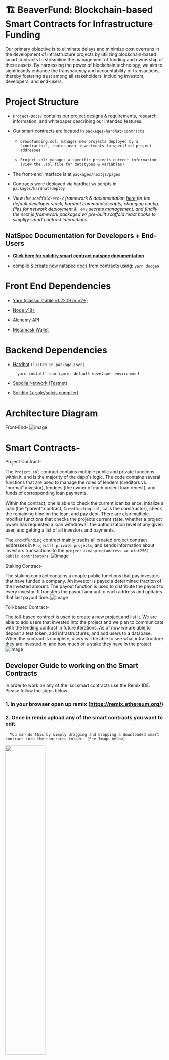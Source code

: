 # 🏗 BeaverFund: Blockchain-based Smart Contracts for Infrastructure Funding

Our primary objective is to eliminate delays and minimize cost overruns in the development of infrastructure projects by utilizing blockchain-based smart contracts to streamline the management of funding and ownership of these assets. By harnessing the power of blockchain technology, we aim to significantly enhance the transparency and accountability of transactions, thereby fostering trust among all stakeholders, including investors, developers, and end-users.

# Project Structure
- `Project-Docs/` contains our project designs & requirements, research information, and whitepaper describing our intended features. 
- Our smart contracts are located in `packages/hardhat/contracts`
  - ```Crowdfunding.sol: manages new projects deployed by a "contractor", routes user investments to specified project addresses```

  - ```Project.sol: manages a specific projects current information (view the .sol file for datatypes & variables)```
- The front-end interface is at `packages/nextjs/pages`
- Contracts were deployed via hardhat w/ scripts in `packages/hardhat/deploy`

- *View the `scaffold-eth-2` framework & documentation [here](https://github.com/scaffold-eth/scaffold-eth-2) for the default developer stack, hardhat commands/scripts, changing config files for network deployment & `.env` secrets management, and finally the next.js framework packaged w/ pre-built scaffold react hooks to simplify smart contract interactions.*


## NatSpec Documentation for Developers + End-Users
- [**Click here for solidity smart contract natspec documentation**](https://github.com/KnoxSamuel/cs46x-eth-smart-contracts-scaffolding/blob/24e534c31099814dbb25319512ff9fdcc8721788/packages/hardhat/docs/index.md)

- compile & create new natspec docs from contracts using:
`yarn docgen`


# Front End Dependencies

- [Yarn (classic stable v1.22.19 or v2+)](https://classic.yarnpkg.com/lang/en/docs/install/)

- [Node v18+](https://nodejs.org/en/download/)

- [Alchemy API](https://docs.alchemy.com/docs)

- [Metamask Wallet](https://metamask.io/download/)

# Backend Dependencies 

- [Hardhat](https://hardhat.org/tutorial)  `(listed in package.json)`

  ``` `yarn install` configures default developer environment```

- [Sepolia Network (Testnet)](https://goerli.etherscan.io/)

- [Solidity (+ solc/solcjs compiler)](https://docs.soliditylang.org/en/v0.8.20/installing-solidity.html#installing-solidity)

# Architecture Diagram
Front-End-
![image](https://github.com/michaelgadda/CS46X_ETH_SMART_CONTRACTS/assets/62987541/252b31f7-fc98-426d-9686-4f0b7ff2e7d6)

# Smart Contracts-
Project Contract- 

The `Project.sol` contract contains multiple public and private functions within it, and is the majority of the dapp's logic. The code contains several functions that are used to manage the roles of lenders (creditors vs. "normal" investor), lendees (the owner of each project loan reqest), and funds of corresponding loan payments. 

Within the contract, one is able to check the current loan balance, intialize a loan (the "parent" contract, `Crowdfunding.sol`, calls the constructor), check the remaining time on the loan, and pay debt. There are also multiple modifier functions that checks the projects current state, whether a project owner has requested a loan withdrawal, the authorization level of any given user, and getting a list of all investors and payments. 

The `crowdfunding` contract mainly tracks all created project contract addresses in `Project[] private projects`, and sends information about investors transactions to the `project` in `mapping(address => uint256) public contributors`.
![image](https://github.com/KnoxSamuel/cs46x-eth-smart-contracts-scaffolding/assets/62987541/ab8ae692-96a5-4318-8f50-a9af15141c25)

Staking Contract-

The staking contract contains a couple public functions that pay investors that have funded a company. An investor is payed a determined fraction of the invested amount. The payout function is used to distribute the payout to every investor. It transfers the payout amount to each address and updates that last payout time.
![image](https://github.com/KnoxSamuel/cs46x-eth-smart-contracts-scaffolding/assets/62987541/9d326159-e2d7-4b2b-97d7-907c5ea693fb)

Toll-based Contract- 

The toll-based contract is used to create a new project and list it. We are able to add users that invested into the project and we plan to communicate with the lending contract in future iterations. As of now we are able to deposit a test token, add infrastructures, and add users to a database. When the contract is complete, users will be able to see what infrastructure they are invested in, and how much of a stake they have in the project. 
![image](https://github.com/KnoxSamuel/cs46x-eth-smart-contracts-scaffolding/assets/62987541/19e61d91-a05d-4fb0-b680-dbc59625bf14)

## Developer Guide to working on the Smart Contracts

In order to work on any of the .sol smart contracts use the Remix IDE. Please follow the steps below. 

### 1. In your browser open up remix (https://remix.ethereum.org/) 

### 2. Once in remix upload any of the smart contracts you want to edit. 
      You can do this by simply dragging and dropping a downloaded smart contract into the contracts folder. (See Image below)
<img src="https://github.com/KnoxSamuel/cs46x-eth-smart-contracts-scaffolding/assets/71783038/77cb62e1-48b2-495b-aa99-7724ce5d7e3c" width=50% height=50%>


### 3. Once it is uploaded into Remix simply make the changes you want by editing the file in Remix.
<img src="https://github.com/KnoxSamuel/cs46x-eth-smart-contracts-scaffolding/assets/71783038/e44f8a7a-6685-4095-be80-c43275526990" width=50% height=50%>

### 4. In order to compile the smart contract click on the Solidity symbol on the left side-bar and then click compile. 
<img src="https://github.com/KnoxSamuel/cs46x-eth-smart-contracts-scaffolding/assets/71783038/030c2fb4-7a63-40f5-90e8-540f0bc1eee2" width=50% height=50%>

### 5. Once compiled you can now use the smart contract. In order to do this click on the Ethereum logo on the same left side bar.
<img src="https://github.com/KnoxSamuel/cs46x-eth-smart-contracts-scaffolding/assets/71783038/655b7420-6f96-4e74-8024-0fb9269d9173" width=50% height=50%>

### 6. Once on this page you can now select the deployed contract you want to interact with. 
<img src="https://github.com/KnoxSamuel/cs46x-eth-smart-contracts-scaffolding/assets/71783038/0694d413-3fb8-4c06-a484-2cd9f650218c" width=50% height=50%>

### 7. Since you are editing this in a web-based ide you will have to move your edited code to a place that you can push your changes to GitHub. (This can be any local text editer where Git is installed - i.e notepad, sublime vs code, etc.)  <br><br>

# Guide to Local DApp Development: <br>Testing with Hardhat + Local Ethereum Blockchain and using the auto-updating Next.js Front-end Interface for debugging

1. Clone the repository
```
git clone https://github.com/KnoxSamuel/cs46x-eth-smart-contracts-scaffolding.git
```

2. Navigate to the top level of the repository directory
```
cd cs46x-eth-smart-contracts-scaffolding
```

3. Make sure Node and Yarn from the dependency list above are installed correctly on your machine. Then use yarn to install the required package dependencies.

This will setup hardhat, next-js, and other sub-dependencies such as the OpenZeppelin contract library and solhint (a solidity code linter).
```
yarn install //note: may take ~20mins on first install
```
![image](https://github.com/KnoxSamuel/cs46x-eth-smart-contracts-scaffolding/assets/61107440/07acfdd0-916d-4608-9fa7-6bdf4fc9b91c)

4. Start running a local ethereum blockchain network in your terminal. 

This command starts a local Ethereum blockchain w/ Hardhat. The network runs on your local machine for testing and development. Customize network configuration in `hardhat.config.ts`.
```
yarn chain
```
![image](https://github.com/KnoxSamuel/cs46x-eth-smart-contracts-scaffolding/assets/61107440/6521a159-8a9d-451d-ad0e-cbc58eee79ae)

5. In a second terminal, compile & deploy the contracts in `packages/hardhat/contracts`. 

The `yarn deploy` command compiles all contracts and then, by default, deploys them to localhost. Contracts are located in `packages/hardhat/contracts`. This command uses the customized deploy scripts in `packages/hardhat/deploy` to deploy contracts to the network. 

To change the network where contracts are deployed, you'll need to edit the network configuration in `packages/hardhat/hardhat.config.ts`.<br> ( e.g. a development cycle would deploy contracts to test in the following order: `localhost->sepolia->mainnet` )
```
yarn deploy
```
![image](https://github.com/KnoxSamuel/cs46x-eth-smart-contracts-scaffolding/assets/61107440/e0e948eb-ee07-4777-aa81-06c1e0c8da0b)

6. In the third terminal, start the NextJS app. Visit the app on: `http://localhost:3000`. You can interact with the smart contracts using the contract debugging screen. You can edit the app configuration in `packages/nextjs/scaffold.config.ts`.
```
yarn start
```
![image](https://github.com/KnoxSamuel/cs46x-eth-smart-contracts-scaffolding/assets/61107440/256dbe68-a254-415d-bf93-52bf84f31b29)
![image](https://github.com/KnoxSamuel/cs46x-eth-smart-contracts-scaffolding/assets/61107440/5d5cfd8a-b489-4797-b965-51b05297d764)

## Important Dependencies
- OpenZeppelin
- solhint
- ethers library
- solidity-docgen
- dotenv
- envfile
- qrcode
- chai for assertions in tests
- mocha javascript testing library

- next.js and react
- eslint + prettier for next.js
- typechain, library for converting Ethereum smart contract ABIs to typescript bindings 
- wagmi
- rainbowkit


## Development Scripts
- When new changes to contracts are detected, hardhat will update nessecary changes. Had I added a new function or changed one from the deployed contracts, the front-end would also auto-update the debug screen and fields for the public functions.    
![image](https://github.com/KnoxSamuel/cs46x-eth-smart-contracts-scaffolding/assets/61107440/294dd1a9-ff92-4bfa-9e54-c2714d5020d4)

- top level yarn package.json scripts link the hardhat and next.js workspace scripts together
- hardhat commands/scripts, hardhat/deploy/
```
"scripts": {
    "account": "hardhat run scripts/listAccount.ts",
    "chain": "hardhat node --network hardhat --no-deploy",
    "compile": "hardhat compile",
    "deploy": "hardhat deploy --export-all ./temp/hardhat_contracts.json \"$@\" && hardhat run scripts/generateTsAbis.ts",
    "fork": "MAINNET_FORKING_ENABLED=true hardhat node --network hardhat --no-deploy",
    "generate": "hardhat run scripts/generateAccount.ts",
    "lint": "eslint --config ./.eslintrc.json --ignore-path ./.eslintignore ./*.ts ./deploy/**/*.ts ./scripts/**/*.ts ./test/**/*.ts",
    "lint-staged": "eslint --config ./.eslintrc.json --ignore-path ./.eslintignore",
    "test": "REPORT_GAS=true hardhat test --network hardhat",
    "verify": "hardhat etherscan-verify"
  }
```

- enforcing linting and type-checks on deploy time
- next.js commands/scripts
```
"scripts": {
    "dev": "next dev",
    "start": "next dev",
    "build": "next build",
    "serve": "next start",
    "lint": "next lint",
    "format": "prettier --write . '!(node_module|.next|contracts)/**/*'",
    "check-types": "tsc --noEmit --incremental",
    "vercel": "vercel",
    "vercel:yolo": "vercel --build-env NEXT_PUBLIC_IGNORE_BUILD_ERROR=true"
  }
```


## Recap
- `Project-Docs/` contains our project designs & requirements, research information, and whitepaper describing our intended features. 

- Edit smart contracts in `packages/hardhat/contracts/`
  - ```Crowdfunding.sol: manages new projects deployed by a "contractor", routes user investments to specified project addresses```

  - ```Project.sol: manages a specific projects current information (view the .sol file for datatypes & variables)```
- Edit deployment scripts in `packages/hardhat/deploy/`
- Run smart contract tests with `yarn hardhat:test`
- Interact with and test the contracts using the debug page in the next.js app
<br><br>

## Best Ethereum and Blockchain Development Resources
- github links
- tools
- blockchain APIs
- best development & contract practices, linting, type checks
- solidity docs
- learning by example, gamification sites, standardized contract examples
- research forums, vitalik blog 
<br><br>

## Pre-built `scaffold-eth-2` React Hooks
- Edit the frontend in `packages/nextjs/pages/`

- View [scaffold-eth-2; Interacting with your Smart Contracts](https://github.com/scaffold-eth/scaffold-eth-2/blob/main/README.md#interacting-with-your-smart-contracts-se-2-custom-hooks) for simple custom react hooks to communicate with contracts. Here's their description of each `useScaffold*()` react functions:
    - [`useScaffoldContractRead`](https://github.com/scaffold-eth/scaffold-eth-2/blob/main/README.md#usescaffoldcontractread): for reading public variables and getting data from read-only functions of your contract.
    - [`useScaffoldContractWrite`](https://github.com/scaffold-eth/scaffold-eth-2/blob/main/README.md#usescaffoldcontractwrite): for sending transactions to your contract to write data or perform an action.
    - [`useScaffoldEventSubscriber`](https://github.com/scaffold-eth/scaffold-eth-2/blob/main/README.md#usescaffoldeventsubscriber): for subscribing to your contract events and receiving real-time updates when events are emitted.
    - [`useScaffoldEventHistory`](https://github.com/scaffold-eth/scaffold-eth-2/blob/main/README.md#usescaffoldeventhistory): for retrieving historical event logs for your contract, providing past activity data.
    - [`useDeployedContractInfo`](https://github.com/scaffold-eth/scaffold-eth-2/blob/main/README.md#usedeployedcontractinfo): for fetching details from your contract, including the ABI and address.
    - [`useScaffoldContract`](https://github.com/scaffold-eth/scaffold-eth-2/blob/main/README.md#usescaffoldcontract): for obtaining a contract instance that lets you interact with the methods of your deployed smart contract.


## Guide to Deploying Smart Contracts to a live Ethereum Testnet & Configuring Local Private `.env` variables
1. Select the network

By default, `yarn deploy` will deploy the contract to the local network. Either change `defaultNetwork` in `packages/hardhat/hardhat.config.ts.` or run `yarn deploy --network target_network` to deploy to another network.  
e.g. to deploy contracts to the Sepolia test network:
```
yarn deploy --network sepolia
```
The hardhat config `hardhat.config.ts` contains pre-configured networks provided by the scaffold team. You can also add other network settings to the `hardhat.config.ts` file. You may find the [Alchemy docs](https://docs.alchemy.com/docs/how-to-add-alchemy-rpc-endpoints-to-metamask) helpful for configuring specific networks.<br><br>

2. Generate a new account (or add one to `.env`) to deploy the contracts from. You will need to add an Alchemy API key when deploying to an external network. Fill the required keys in `.env`.

The deployer account is the private address of the account that will deploy the contracts. The deployer account also executes any function calls that are a part of the deployment scripts. Note that this file is included in `.gitignore`.
```
# Template for environment variables
ALCHEMY_API_KEY=
DEPLOYER_PRIVATE_KEY=
ETHERSCAN_API_KEY=
```
You need to either generate a random account (public + private key) with `yarn generate`, or add the private key of your crypto wallet (from metamask, and probably a wallet dedicated to testnet development so as to not commingle keys & other information). `yarn generate` will create a random account and automatically add the DEPLOYER_PRIVATE_KEY to the .env file. You can view your generated account with `yarn account`.<br><br>

3. Deploying the smart contracts

Run the command below to deploy contracts to the target network. Ensure you have some funds in your deployer account for target network to pay the gas fees.
```
yarn deploy --network network_name
```

4. Verifying the smart contracts deployed with Etherscan (optional but not)
```
yarn verify --network network_name
```
<br>

## Guide to Deploying the NextJS App to Vercel
**Ensure `packages/nextjs/scaffold.config.ts` file has the correct values.**

***We used the Vercel UI to connect the GitHub repo to Vercel. This lets us automatically deploy production changes when pushing to `main`.***

To instead deploy from the CLI, run `yarn vercel` and follow the steps to deploy to Vercel. You'll need to log in through the CLI (email, github, etc), and then the default options should work. 

From the CLI, to redeploy to the same production URL, run `yarn vercel --prod`. By not using the `--prod` flag, it will instead deploy it to a preview/test URL.


# Demo Loan Request (showing 0.1 ETH in project contract `0xe7f` balance, contributed by `0x9c4`)

![image](https://github.com/KnoxSamuel/cs46x-eth-smart-contracts-scaffolding/assets/61107440/c2514e39-bdc0-4e97-b990-0d07bb95fc28)


# This is a [link](Project-Docs/frontend_guide_for_future.pdf) to our old front end documentation if the next capstone group wishes to revisit it.
![image](https://github.com/KnoxSamuel/cs46x-eth-smart-contracts-scaffolding/assets/62987541/b3e9395b-d74d-4cab-bf97-cc6cb0c899f6)
<br><br>

# Roadmap
- **Done so Far**:
  
  ○ Design project protocol + token requirements & develop our dApp.
  
  ○ Implement protocols for the lending process between lenders & public contractors.
  
  ○ Model how retail investors will receive incentives from providing liquidity to a loan pool.
  
  ○ Integrate loan terms (repayment schedule, interest, & more)

  ○ Refine our very simple dApp user interface

- **Future Milestones**:

  ■ Tokens can be transacted through our dApp network to access certain tolled infrastructure (i.e. road tolls, bridges, ferries, etc).

  ■ Explore tokenomic models & bonding curves
  
  ■ Integrate additional DeFi loan protocols (OpenZeppelin, IPFS, Chainlink)
  
  ■ Implement cross-chain investment bridge protocols
<br><br>

# Test Strategy 

Throughout this project we did not deploy formal unit tests at any point. However due to the security risks associated with Smart Contracts dealing with large amounts of money testing is and was needed. 

In order to test our smart contracts on a blockchain network we used Remix's IDE. 

Remix's IDE provides a safe, quick and easy way to compile, deploy and interact with smart contracts. This allowed for us to do lots of manual testing to ensure that the smart contract's functionality was properly functioning. 

At the core of our testing we wanted to make sure that money was not able to be sent, received, deposited, or withdrawn by the wrong person. As this would be the most devasting error. 
<br><br>

# Risk Analysis 

The only risks associated with project are the security concerns regarding transferring money via the blockchain. 

Our only concern would be that money is transferred to the wrong hands or someone that was not supposed to be able to withdraw money is able to withdraw money. 

In order to address these concerns we did major testing in these areas and put in plenty of validation to ensure that this could never happen. 
<br><br>

# Questions/Concerns From Code Walkthrough
[Concerns From Code Walkthrough.pdf](https://github.com/KnoxSamuel/cs46x-eth-smart-contracts-scaffolding/files/11657807/Concerns.From.Code.Walkthrough.pdf)


# For More Information Check Out Our Whitepaper!
[Whitepaper-ETH Smart Contracts for Infrastructure Funding.pdf](https://github.com/KnoxSamuel/cs46x-eth-smart-contracts-scaffolding/files/11657782/Whitepaper-ETH.Smart.Contracts.for.Infrastructure.Funding.pdf)
